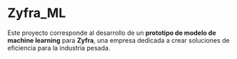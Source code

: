 # Zyfra_ML
Este proyecto corresponde al desarrollo de un **prototipo de modelo de machine learning** para **Zyfra**, una empresa dedicada a crear soluciones de eficiencia para la industria pesada.
